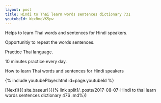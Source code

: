 ```yaml
---
layout: post
title: Hindi to Thai learn words sentences dictionary 731 
youtubeId: WexRmeVK5pw
---
```

 
 
Helps to learn Thai words and sentences for Hindi speakers.

Opportunitiy to repeat the words sentences. 

Practice Thai language. 
 
10 minutes practice every day. 
 
How to learn Thai words and sentences for Hindi speakers 
 
{% include youtubePlayer.html id=page.youtubeId %}
 
 
[Next]({{ site.baseurl }}{% link  split1/_posts/2017-08-07-Hindi to thai learn words sentences dictionary 476 .md%})
 

